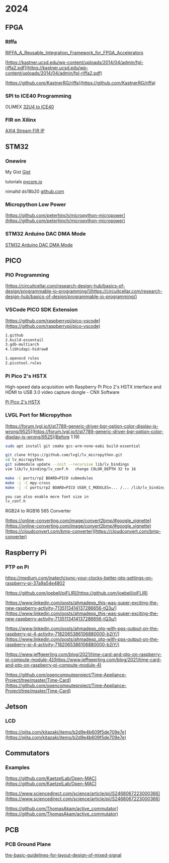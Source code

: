 # 2024

## FPGA

### RIffa

[RIFFA_A_Reusable_Integration_Framework_for_FPGA_Accelerators](https://www.researchgate.net/publication/261396774_RIFFA_A_Reusable_Integration_Framework_for_FPGA_Accelerators)

[https://kastner.ucsd.edu/wp-content/uploads/2014/04/admin/fpl-riffa2.pdf](https://kastner.ucsd.edu/wp-content/uploads/2014/04/admin/fpl-riffa2.pdf)

[https://github.com/KastnerRG/riffa](https://github.com/KastnerRG/riffa)

### SPI to ICE40 Programming

OLIMEX [32U4 to ICE40](https://www.olimex.com/wiki/ICE40HX1K-EVB#Preparing_OLIMEXINO-32U4_as_programmer)

### FIR on Xilinx

[AXI4 Stream FIR IP](https://www.hackster.io/whitney-knitter/dsp-for-fpga-custom-axi4-stream-fir-filter-ip-in-vivado-0d4a39?mc_cid=4c47fddbde&mc_eid=7a9a81990b)

## STM32

### Onewire

My Gist [Gist](https://gist.github.com/tzechienchu/5565e37916d7e673d84bc97ff9e66527)

tutorials [pycom.io](https://docs.pycom.io/tutorials/hardware/owd/)

nimaltd ds18b20 [github.com](https://github.com/nimaltd/ds18b20/blob/master/README.md)

### Micropython Low Power

[https://github.com/peterhinch/micropython-micropower](https://github.com/peterhinch/micropython-micropower)


### STM32 Arduino DAC DMA Mode

[STM32 Arduino DAC DMA Mode](subtitles/STM32_DAC_DMA.md)

## PICO

### PIO Programming

[https://circuitcellar.com/research-design-hub/basics-of-design/programmable-io-programming/](https://circuitcellar.com/research-design-hub/basics-of-design/programmable-io-programming/)

### VSCode PICO SDK Extension

[https://github.com/raspberrypi/pico-vscode](https://github.com/raspberrypi/pico-vscode)

```sh
1.github
2.build-essentail
3.gdb-multiarch
4.libhidapi-hidraw0

1.openocd rules
2.picotool.rules
```

### Pi Pico 2's HSTX

High-speed data acquisition with Raspberry Pi Pico 2's HSTX
interface and HDMI to USB 3.0 video capture dongle - CNX Software

[Pi Pico 2's HSTX](https://search.app?link=https%3A%2F%2Fwww.cnx-software.com%2F2024%2F11%2F19%2Fhigh-speed-data-acquisition-raspberry-pi-pico-2-hstx-interface-cheaper-hdmi-to-usb-3-0-video-capture-dongle%2F&utm_campaign=aga&utm_source=agsadl2%2Csh%2Fx%2Fgs%2Fm2%2F4)

### LVGL Port for Micropython

[https://forum.lvgl.io/t/st7789-generic-driver-bgr-option-color-display-is-wrong/9525](https://forum.lvgl.io/t/st7789-generic-driver-bgr-option-color-display-is-wrong/9525)(Before 1.19)

```sh
sudo apt install git cmake gcc-arm-none-eabi build-essential

git clone https://github.com/lvgl/lv_micropython.git
cd lv_micropython
git submodule update --init --recursive lib/lv_bindings
vim lib/lv_binding/lv_conf.h   change COLOR_DEPTH 32 to 16

make -C ports/rp2 BOARD=PICO submodules
make -j -C mpy-cross
make -j -C ports/rp2 BOARD=PICO USER_C_MODULES=... /... /lib/lv_bindings/bindings.cmake

you can also enable more font size in
lv_conf.h
```

RGB24 to RGB16 565 Converter

[https://online-converting.com/image/convert2bmp/#google_vignette](https://online-converting.com/image/convert2bmp/#google_vignette)
[https://cloudconvert.com/bmp-converter](https://cloudconvert.com/bmp-converter)

## Raspberry Pi

### PTP on Pi

[https://medium.com/inatech/sync-your-clocks-better-ptp-settings-on-raspberry-pi-37a9a54e4802
](https://medium.com/inatech/sync-your-clocks-better-ptp-settings-on-raspberry-pi-37a9a54e4802
)

[https://github.com/joebell/piFLIR](https://github.com/joebell/piFLIR)

[https://www.linkedin.com/posts/ahmadexp_this-was-super-exciting-the-new-raspberry-activity-7135113414137286656-tQ3u/](https://www.linkedin.com/posts/ahmadexp_this-was-super-exciting-the-new-raspberry-activity-7135113414137286656-tQ3u/)

[https://www.linkedin.com/posts/ahmadexp_ptp-with-pps-output-on-the-raspberry-pi-4-activity-7182065386106880000-b2iY/](https://www.linkedin.com/posts/ahmadexp_ptp-with-pps-output-on-the-raspberry-pi-4-activity-7182065386106880000-b2iY/)

[https://www.jeffgeerling.com/blog/2021/time-card-and-ptp-on-raspberry-pi-compute-module-4](https://www.jeffgeerling.com/blog/2021/time-card-and-ptp-on-raspberry-pi-compute-module-4)

[https://github.com/opencomputeproject/Time-Appliance-Project/tree/master/Time-Card](https://github.com/opencomputeproject/Time-Appliance-Project/tree/master/Time-Card)

## Jetson

### LCD

[https://qiita.com/kitazaki/items/b2d9e4b609f5de709e7e](https://qiita.com/kitazaki/items/b2d9e4b609f5de709e7e)

## Commutators

### Examples

[https://github.com/KaetzelLab/Open-MAC](https://github.com/KaetzelLab/Open-MAC)

[https://www.sciencedirect.com/science/article/pii/S2468067223000366](https://www.sciencedirect.com/science/article/pii/S2468067223000366)

[https://github.com/ThomasAkam/active_commutator](https://github.com/ThomasAkam/active_commutator)

## PCB

### PCB Ground Plane

[the-basic-guidelines-for-layout-design-of-mixed-signal](https://www.analog.com/en/resources/analog-dialogue/articles/what-are-the-basic-guidelines-for-layout-design-of-mixed-signal-pcbs.html)